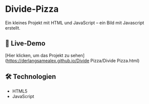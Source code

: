 # Divide-Pizza

Ein kleines Projekt mit HTML und JavaScript – ein Bild mit Javascript erstellt.

## 🔗 Live-Demo  
[Hier klicken, um das Projekt zu sehen](https://derlangsamealex.github.io/Divide Pizza/Divide Pizza.html)

## 🛠️ Technologien  
- HTML5  
- JavaScript
